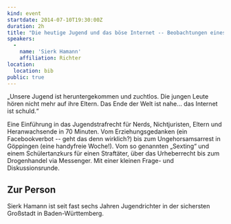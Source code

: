 ```yaml
---
kind: event
startdate: 2014-07-10T19:30:00Z
duration: 2h
title: "Die heutige Jugend und das böse Internet -- Beobachtungen eines (echten) Jugendrichters mit Medienkompetenz"
speakers:
  -
    name: 'Sierk Hamann'
    affiliation: Richter
location:
  location: bib
public: true
---
```

„Unsere Jugend ist heruntergekommen und zuchtlos. Die jungen Leute hören
nicht mehr auf ihre Eltern. Das Ende der Welt ist nahe… das Internet
ist schuld.“

Eine Einführung in das Jugendstrafrecht für Nerds, Nichtjuristen, Eltern
und Heranwachsende in 70 Minuten. Vom Erziehungsgedanken (ein Facebookverbot --
geht das denn wirklich?) bis zum Ungehorsamsarrest in Göppingen (eine
handyfreie Woche!). Vom so genannten „Sexting“ und einem Schülertanzkurs
für einen Straftäter, über das Urheberrecht bis zum Drogenhandel via
Messenger. Mit einer kleinen Frage- und Diskussionsrunde.

## Zur Person

Sierk Hamann ist seit fast sechs Jahren Jugendrichter in der sichersten Großstadt in
Baden-Württemberg.

